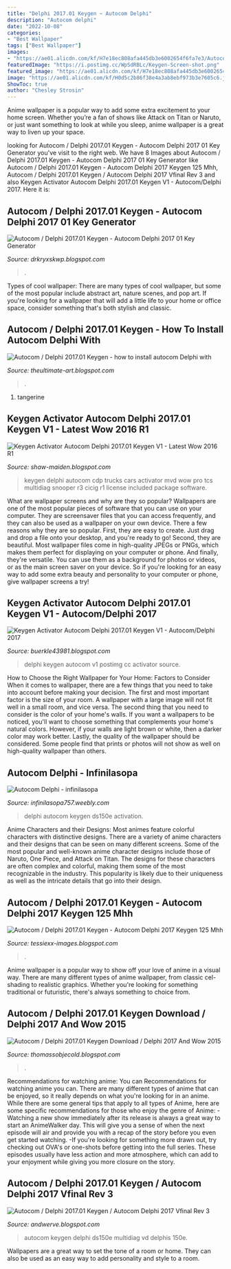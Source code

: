 ```yaml
---
title: "Delphi 2017.01 Keygen ~ Autocom Delphi"
description: "Autocom delphi"
date: "2022-10-08"
categories:
- "Best Wallpaper"
tags: ["Best Wallpaper"]
images:
- "https://ae01.alicdn.com/kf/H7e18ec808afa445db3e6002654f6fa7e3/Autocom-2017-01-Free-keygen-Delphi2017-1-dvd-cd-Software-for-delphis-150e-multidiag-for-vd.jpg"
featuredImage: "https://i.postimg.cc/WpSdRBLc/Keygen-Screen-shot.png"
featured_image: "https://ae01.alicdn.com/kf/H7e18ec808afa445db3e6002654f6fa7e3/Autocom-2017-01-Free-keygen-Delphi2017-1-dvd-cd-Software-for-delphis-150e-multidiag-for-vd.jpg"
image: "https://ae01.alicdn.com/kf/H0d5c2b86f38e4a3ab8ebf973b3e7605c6.jpg_q50.jpg"
ShowToc: true
author: "Chesley Strosin"
---
```



Anime wallpaper is a popular way to add some extra excitement to your home screen. Whether you’re a fan of shows like Attack on Titan or Naruto, or just want something to look at while you sleep, anime wallpaper is a great way to liven up your space.

	

		
looking for Autocom / Delphi 2017.01 Keygen - Autocom Delphi 2017 01 Key Generator you've visit to the right web. We have 8 Images about Autocom / Delphi 2017.01 Keygen - Autocom Delphi 2017 01 Key Generator like Autocom / Delphi 2017.01 Keygen - Autocom Delphi 2017 Keygen 125 Mhh, Autocom / Delphi 2017.01 Keygen / Autocom Delphi 2017 Vfinal Rev 3 and also Keygen Activator Autocom Delphi 2017.01 Keygen V1 - Autocom/Delphi 2017. Here it is:
		
    
## Autocom / Delphi 2017.01 Keygen - Autocom Delphi 2017 01 Key Generator

<img loading=lazy src="https://i.postimg.cc/0NsXVj3b/New-Bitmap-Image.jpg" onerror="this.onerror=null;this.src='https://tse1.mm.bing.net/th?id=OIP.7WCDwIpcK8vUrephuZ5SugHaEM&amp;pid=15.1';" alt="Autocom / Delphi 2017.01 Keygen - Autocom Delphi 2017 01 Key Generator">

_Source: drkryxskwp.blogspot.com_

>. 

	

Types of cool wallpaper:
There are many types of cool wallpaper, but some of the most popular include abstract art, nature scenes, and pop art. If you're looking for a wallpaper that will add a little life to your home or office space, consider something that's both stylish and classic.

    
## Autocom / Delphi 2017.01 Keygen - How To Install Autocom Delphi With

<img loading=lazy src="https://images2.imgbox.com/07/71/sje8YqCc_o.jpg" onerror="this.onerror=null;this.src='https://tse3.mm.bing.net/th?id=OIP.6LXS1Qc1qbdMwN-cPaYSqgHaFb&amp;pid=15.1';" alt="Autocom / Delphi 2017.01 Keygen - how to install autocom Delphi with">

_Source: theultimate-art.blogspot.com_

>. 

	

1. tangerine 

    
## Keygen Activator Autocom Delphi 2017.01 Keygen V1 - Latest Wow 2016 R1

<img loading=lazy src="https://i.ytimg.com/vi/fx36Y1wb-jg/maxresdefault.jpg" onerror="this.onerror=null;this.src='https://tse1.mm.bing.net/th?id=OIP.b2JJ94nwLcKb0bBs_pkLHQHaEK&amp;pid=15.1';" alt="Keygen Activator Autocom Delphi 2017.01 Keygen V1 - Latest Wow 2016 R1">

_Source: shaw-maiden.blogspot.com_

>keygen delphi autocom cdp trucks cars activator mvd wow pro tcs multidiag snooper r3 cicig r1 license included package software. 

	

What are wallpaper screens and why are they so popular?
Wallpapers are one of the most popular pieces of software that you can use on your computer. They are screensaver files that you can access frequently, and they can also be used as a wallpaper on your own device. There a few reasons why they are so popular. First, they are easy to create. Just drag and drop a file onto your desktop, and you're ready to go! Second, they are beautiful. Most wallpaper files come in high-quality JPEGs or PNGs, which makes them perfect for displaying on your computer or phone. And finally, they're versatile. You can use them as a background for photos or videos, or as the main screen saver on your device. So if you're looking for an easy way to add some extra beauty and personality to your computer or phone, give wallpaper screens a try!

    
## Keygen Activator Autocom Delphi 2017.01 Keygen V1 - Autocom/Delphi 2017

<img loading=lazy src="https://i.postimg.cc/WpSdRBLc/Keygen-Screen-shot.png" onerror="this.onerror=null;this.src='https://tse1.mm.bing.net/th?id=OIP.QD-Xr1BHYjEREWJgNK_6WQHaDY&amp;pid=15.1';" alt="Keygen Activator Autocom Delphi 2017.01 Keygen V1 - Autocom/Delphi 2017">

_Source: buerkle43981.blogspot.com_

>delphi keygen autocom v1 postimg cc activator source. 

	

How to Choose the Right Wallpaper for Your Home: Factors to Consider
When it comes to wallpaper, there are a few things that you need to take into account before making your decision. The first and most important factor is the size of your room. A wallpaper with a large image will not fit well in a small room, and vice versa. 
The second thing that you need to consider is the color of your home's walls. If you want a wallpapers to be noticed, you'll want to choose something that complements your home's natural colors. However, if your walls are light brown or white, then a darker color may work better. 
Lastly, the quality of the wallpaper should be considered. Some people find that prints or photos will not show as well on high-quality wallpaper than others.

    
## Autocom Delphi - Infinilasopa

<img loading=lazy src="https://www.thanksbuyer.com/image/cache/data/201706/53674/1496743062-9-750x750.jpg" onerror="this.onerror=null;this.src='https://tse1.mm.bing.net/th?id=OIP.53TXiWEEiJX0cKrgUHVQqAHaHa&amp;pid=15.1';" alt="Autocom Delphi - infinilasopa">

_Source: infinilasopa757.weebly.com_

>delphi autocom keygen ds150e activation. 

	

Anime Characters and their Designs: Most animes feature colorful characters with distinctive designs.
There are a variety of anime characters and their designs that can be seen on many different screens. Some of the most popular and well-known anime character designs include those of Naruto, One Piece, and Attack on Titan. The designs for these characters are often complex and colorful, making them some of the most recognizable in the industry. This popularity is likely due to their uniqueness as well as the intricate details that go into their design.

    
## Autocom / Delphi 2017.01 Keygen - Autocom Delphi 2017 Keygen 125 Mhh

<img loading=lazy src="https://ae01.alicdn.com/kf/H0d5c2b86f38e4a3ab8ebf973b3e7605c6.jpg_q50.jpg" onerror="this.onerror=null;this.src='https://tse1.mm.bing.net/th?id=OIP.lTEchU9Ke4k52GH6PDp0PQHaHa&amp;pid=15.1';" alt="Autocom / Delphi 2017.01 Keygen - Autocom Delphi 2017 Keygen 125 Mhh">

_Source: tessiexx-images.blogspot.com_

>. 

	

Anime wallpaper is a popular way to show off your love of anime in a visual way. There are many different types of anime wallpaper, from classic cel-shading to realistic graphics. Whether you're looking for something traditional or futuristic, there's always something to choice from.

    
## Autocom / Delphi 2017.01 Keygen Download / Delphi 2017 And Wow 2015

<img loading=lazy src="https://i.ytimg.com/vi/SYEzFO5fZEs/hqdefault.jpg" onerror="this.onerror=null;this.src='https://tse4.mm.bing.net/th?id=OIP.j5zUAZaqHm2nN-awXKWWKwHaFj&amp;pid=15.1';" alt="Autocom / Delphi 2017.01 Keygen Download / Delphi 2017 And Wow 2015">

_Source: thomassobjecold.blogspot.com_

>. 

	

Recommendations for watching anime: You can
Recommendations for watching anime you can. There are many different types of anime that can be enjoyed, so it really depends on what you're looking for in an anime. While there are some general tips that apply to all types of Anime, here are some specific recommendations for those who enjoy the genre of Anime: 
-Watching a new show immediately after its release is always a great way to start an AnimeWalker day. This will give you a sense of when the next episode will air and provide you with a recap of the story before you even get started watching. 
-If you're looking for something more drawn out, try checking out OVA's or one-shots before getting into the full series. These episodes usually have less action and more atmosphere, which can add to your enjoyment while giving you more closure on the story.

    
## Autocom / Delphi 2017.01 Keygen / Autocom Delphi 2017 Vfinal Rev 3

<img loading=lazy src="https://ae01.alicdn.com/kf/H7e18ec808afa445db3e6002654f6fa7e3/Autocom-2017-01-Free-keygen-Delphi2017-1-dvd-cd-Software-for-delphis-150e-multidiag-for-vd.jpg" onerror="this.onerror=null;this.src='https://tse1.mm.bing.net/th?id=OIP.P4OnPugJXEhSIDK-Og_byQHaFr&amp;pid=15.1';" alt="Autocom / Delphi 2017.01 Keygen / Autocom Delphi 2017 Vfinal Rev 3">

_Source: andwerve.blogspot.com_

>autocom keygen delphi ds150e multidiag vd delphis 150e. 

	

Wallpapers are a great way to set the tone of a room or home. They can also be used as an easy way to add personality and style to a room.

